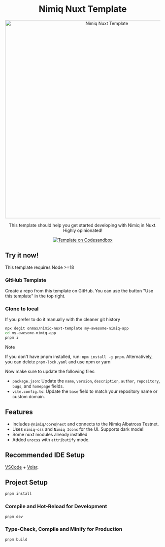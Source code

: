 <h1 align="center">Nimiq Nuxt Template</h1>

<p align="center">
  <a href="https://github.com/onmax/nimiq-vue-template">
    <img src="https://github.com/onmax/nimiq-vue-template/raw/main/public/brave_screenshot_localhost.png" alt="Nimiq Nuxt Template" width="644" />
  </a>

<p align="center">
This template should help you get started developing with Nimiq in Nuxt. Highly opinionated!
<p>

<p align="center">
  <a href="https://codesandbox.io/p/github/onmax/nimiq-vue-template/main?import=true&layout=%257B%2522sidebarPanel%2522%253A%2522GIT%2522%252C%2522rootPanelGroup%2522%253A%257B%2522direction%2522%253A%2522horizontal%2522%252C%2522contentType%2522%253A%2522UNKNOWN%2522%252C%2522type%2522%253A%2522PANEL_GROUP%2522%252C%2522id%2522%253A%2522ROOT_LAYOUT%2522%252C%2522panels%2522%253A%255B%257B%2522type%2522%253A%2522PANEL_GROUP%2522%252C%2522contentType%2522%253A%2522UNKNOWN%2522%252C%2522direction%2522%253A%2522vertical%2522%252C%2522id%2522%253A%2522clulnm8fp0006356gxslexhfi%2522%252C%2522sizes%2522%253A%255B100%252C0%255D%252C%2522panels%2522%253A%255B%257B%2522type%2522%253A%2522PANEL_GROUP%2522%252C%2522contentType%2522%253A%2522EDITOR%2522%252C%2522direction%2522%253A%2522horizontal%2522%252C%2522id%2522%253A%2522EDITOR%2522%252C%2522panels%2522%253A%255B%257B%2522type%2522%253A%2522PANEL%2522%252C%2522contentType%2522%253A%2522EDITOR%2522%252C%2522id%2522%253A%2522clulnm8fp0002356gcn2x5ofe%2522%257D%255D%257D%252C%257B%2522type%2522%253A%2522PANEL_GROUP%2522%252C%2522contentType%2522%253A%2522SHELLS%2522%252C%2522direction%2522%253A%2522horizontal%2522%252C%2522id%2522%253A%2522SHELLS%2522%252C%2522panels%2522%253A%255B%257B%2522type%2522%253A%2522PANEL%2522%252C%2522contentType%2522%253A%2522SHELLS%2522%252C%2522id%2522%253A%2522clulnm8fp0004356geryynd9c%2522%257D%255D%252C%2522sizes%2522%253A%255B100%255D%257D%255D%257D%252C%257B%2522type%2522%253A%2522PANEL_GROUP%2522%252C%2522contentType%2522%253A%2522DEVTOOLS%2522%252C%2522direction%2522%253A%2522vertical%2522%252C%2522id%2522%253A%2522DEVTOOLS%2522%252C%2522panels%2522%253A%255B%257B%2522type%2522%253A%2522PANEL%2522%252C%2522contentType%2522%253A%2522DEVTOOLS%2522%252C%2522id%2522%253A%2522clulnm8fp0005356ge16lgdas%2522%257D%255D%252C%2522sizes%2522%253A%255B100%255D%257D%255D%252C%2522sizes%2522%253A%255B100%252C0%255D%257D%252C%2522tabbedPanels%2522%253A%257B%2522clulnm8fp0002356gcn2x5ofe%2522%253A%257B%2522tabs%2522%253A%255B%257B%2522id%2522%253A%2522clulnm8fp0001356gweihipgr%2522%252C%2522mode%2522%253A%2522permanent%2522%252C%2522type%2522%253A%2522FILE%2522%252C%2522filepath%2522%253A%2522%252FREADME.md%2522%257D%255D%252C%2522id%2522%253A%2522clulnm8fp0002356gcn2x5ofe%2522%252C%2522activeTabId%2522%253A%2522clulnm8fp0001356gweihipgr%2522%257D%252C%2522clulnm8fp0005356ge16lgdas%2522%253A%257B%2522id%2522%253A%2522clulnm8fp0005356ge16lgdas%2522%252C%2522tabs%2522%253A%255B%255D%257D%252C%2522clulnm8fp0004356geryynd9c%2522%253A%257B%2522id%2522%253A%2522clulnm8fp0004356geryynd9c%2522%252C%2522activeTabId%2522%253A%2522clulnmy9o00ai356g6226i4gx%2522%252C%2522tabs%2522%253A%255B%257B%2522id%2522%253A%2522clulnm8fp0003356g6uqy7ae5%2522%252C%2522mode%2522%253A%2522permanent%2522%252C%2522type%2522%253A%2522TERMINAL%2522%252C%2522shellId%2522%253A%2522clulnma2f0012def69szq4ong%2522%257D%252C%257B%2522type%2522%253A%2522TASK_LOG%2522%252C%2522taskId%2522%253A%2522CSB_RUN_OUTSIDE_CONTAINER%253D1%2520devcontainer%2520templates%2520apply%2520--template-id%2520%255C%2522ghcr.io%252Fdevcontainers%252Ftemplates%252Ftypescript-node%255C%2522%2520--template-args%2520%27%257B%257D%27%2520--features%2520%27%255B%255D%27%2522%252C%2522id%2522%253A%2522clulnmx0w004y356g3iz9t0o4%2522%252C%2522mode%2522%253A%2522permanent%2522%257D%252C%257B%2522type%2522%253A%2522TASK_LOG%2522%252C%2522taskId%2522%253A%2522dev%2522%252C%2522id%2522%253A%2522clulnmy9o00ai356g6226i4gx%2522%252C%2522mode%2522%253A%2522permanent%2522%257D%255D%257D%257D%252C%2522showDevtools%2522%253Afalse%252C%2522showShells%2522%253Afalse%252C%2522showSidebar%2522%253Atrue%252C%2522sidebarPanelSize%2522%253A15%257D"><img src="https://img.shields.io/badge/Open%20with-Codesandbox-blue?style=flat&colorA=1F2348&colorB=ffffff" alt="Template on Codesandbox"></a>
</p>

## Try it now!

This template requires Node >=18

### GitHub Template

Create a repo from this template on GitHub. You can use the button "Use this template" in the top right.

### Clone to local

If you prefer to do it manually with the cleaner git history

```bash
npx degit onmax/nimiq-nuxt-template my-awesome-nimiq-app
cd my-awesome-nimiq-app
pnpm i
```

> [!NOTE]
> If you don't have pnpm installed, run: `npm install -g pnpm`.
> Alternatively, you can delete `pnpm-lock.yaml` and use npm or yarn

Now make sure to update the following files:

- `package.json`: Update the `name`, `version`, `description`, `author`, `repository`, `bugs`, and `homepage` fields.
- `vite.config.ts`: Update the `base` field to match your repository name or custom domain.

## Features

- Includes `@nimiq/core@next` and connects to the Nimiq Albatross Testnet.
- Uses `nimiq-css` and `Nimiq Icons` for the UI. Supports dark mode!
- Some nuxt modules already installed
- Added `unocss` with `attributify` mode.

## Recommended IDE Setup

[VSCode](https://code.visualstudio.com/) + [Volar](https://marketplace.visualstudio.com/items?itemName=Vue.volar).

## Project Setup

```sh
pnpm install
```

### Compile and Hot-Reload for Development

```sh
pnpm dev
```

### Type-Check, Compile and Minify for Production

```sh
pnpm build
```
